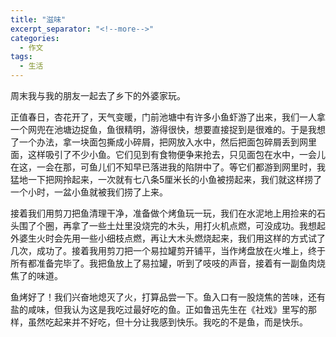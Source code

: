 ```yaml
---
title: "滋味"
excerpt_separator: "<!--more-->"
categories:
  - 作文
tags:
  - 生活
---
```


周末我与我的朋友一起去了乡下的外婆家玩。

正值春日，杏花开了，天气变暖，门前池塘中有许多小鱼虾游了出来，<!--more-->我们一人拿一个网兜在池塘边捉鱼，鱼很精明，游得很快，想要直接捉到是很难的。于是我想了一个办法，拿一块面包撕成小碎屑，把网放入水中，然后把面包碎屑丢到网里面，这样吸引了不少小鱼。它们见到有食物便争来抢去，只见面包在水中，一会儿在这，一会在那，可鱼儿们不知早已落进我的陷阱中了。等它们都游到网里时，我猛地一下把网拎起来，一次就有七八条5厘米长的小鱼被捞起来，我们就这样捞了一个小时，一盆小鱼就被我们捞了上来。 

接着我们用剪刀把鱼清理干净，准备做个烤鱼玩一玩，我们在水泥地上用捡来的石头围了个圈，再拿了一些土灶里没烧完的木头，用打火机点燃，可没成功。我想起外婆生火时会先用一些小细枝点燃，再让大木头燃烧起来，我们用这样的方式试了几次，成功了。接着我用剪刀把一个易拉罐剪开铺平，当作烤盘放在火堆上，终于所有都准备完毕了。我把鱼放上了易拉罐，听到了吱吱的声音，接着有一副鱼肉烧焦了的味道。

鱼烤好了！我们兴奋地熄灭了火，打算品尝一下。鱼入口有一股烧焦的苦味，还有盐的咸味，但我认为这是我吃过最好吃的鱼。正如鲁迅先生在《社戏》里写的那样，虽然吃起来并不好吃，但十分让我感到快乐。我吃的不是鱼，而是快乐。

